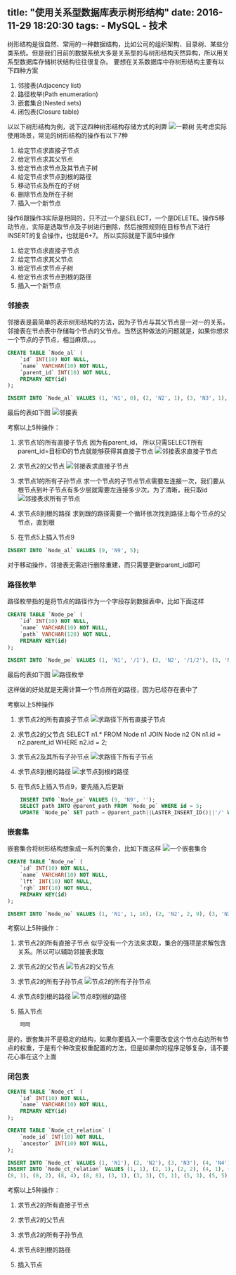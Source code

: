 title:  "使用关系型数据库表示树形结构"
date: 2016-11-29 18:20:30
tags:
    - MySQL
    - 技术
---

树形结构是很自然、常用的一种数据结构，比如公司的组织架构、目录树、某些分类系统。但是我们目前的数据系统大多是关系型的与树形结构天然异构，所以用关系型数据库存储树状结构往往很复杂。
要想在关系数据库中存树形结构主要有以下四种方案
1. 邻接表(Adjacency list)
2. 路径枚举(Path enumeration)
3. 嵌套集合(Nested sets)
4. 闭包表(Closure table)

以以下树形结构为例，说下这四种树形结构存储方式的利弊
![一颗树](/img/mysql_tree.jpg)
先考虑实际使用场景，常见的树形结构的操作有以下7种

1. 给定节点求直接子节点
2. 给定节点求其父节点
3. 给定节点求节点及其节点子树
4. 给定节点求节点到根的路径
5. 移动节点及所在的子树
6. 删除节点及所在子树
7. 插入一个新节点

操作6跟操作3实际是相同的，只不过一个是SELECT，一个是DELETE。操作5移动节点，实际是选取节点及子树进行删除，然后按照规则在目标节点下进行INSERT的复合操作，也就是6+7。
所以实际就是下面5中操作

1. 给定节点求直接子节点
2. 给定节点求其父节点
3. 给定节点求节点子树
4. 给定节点求节点到根的路径
5. 插入一个新节点


### 邻接表
邻接表是最简单的表示树形结构的方法，因为子节点与其父节点是一对一的关系，邻接表在节点表中存储每个节点的父节点。当然这种做法的问题就是，如果你想求一个节点的子节点，相当麻烦。。。

```sql
CREATE TABLE `Node_al` (
    `id` INT(10) NOT NULL,
    `name` VARCHAR(10) NOT NULL,
    `parent_id` INT(10) NOT NULL,
    PRIMARY KEY(id)
);

INSERT INTO `Node_al` VALUES (1, 'N1', 0), (2, 'N2', 1), (3, 'N3', 1), (4, 'N4', 2), (5, 'N5', 3), (6, 'N6', 3), (7, 'N7', 4), (8, 'N8', 4);
```

最后的表如下图
![邻接表](/img/aj_list_basic.jpg)


考察以上5种操作：

1. 求节点1的所有直接子节点
因为有parent_id， 所以只需SELECT所有parent_id=目标ID的节点就能够获得其直接子节点
![邻接表求直接子节点](/img/aj_direct_children.jpg)

2. 求节点2的父节点
![邻接表求直接子节点](/img/aj_direct_parent.jpg)

3. 求节点1的所有子孙节点
求一个节点的子节点节点需要左连接一次，我们要从根节点到叶子节点有多少层就需要左连接多少次。为了清晰，我只取id
![邻接表求所有子节点](/img/aj_sub_children.jpg)

4. 求节点8到根的路径
求到跟的路径需要一个循环依次找到路径上每个节点的父节点，直到根

5. 在节点5上插入节点9
```sql
INSERT INTO `Node_al` VALUES (9, 'N9', 5);
```

对于移动操作，邻接表无需进行删除重建，而只需要更新parent_id即可

### 路径枚举
路径枚举指的是将节点的路径作为一个字段存到数据表中，比如下面这样

```sql
CREATE TABLE `Node_pe` (
    `id` INT(10) NOT NULL,
    `name` VARCHAR(10) NOT NULL,
    `path` VARCHAR(128) NOT NULL,
    PRIMARY KEY(id)
);

INSERT INTO `Node_pe` VALUES (1, 'N1', '/1'), (2, 'N2', '/1/2'), (3, 'N3', '/1/3'), (4, 'N4', '/1/2/4'), (5, 'N5', '/1/2/5'), (6, 'N6', '/1/3/6'), (7, 'N7', '/1/3/7'), (8, 'N8', '/1/2/4/8');
```

最后的表如下图
![路径枚举](/img/pe_basic.jpg)

这样做的好处就是无需计算一个节点所在的路径，因为已经存在表中了

考察以上5种操作
1. 求节点2的所有直接子节点
![求路径下所有直接子节点 ](/img/pe_direct_children.jpg)

2. 求节点2的父节点
SELECT n1.* FROM Node n1 JOIN Node n2 ON n1.id = n2.parent_id WHERE n2.id = 2;

3. 求节点2及其所有子孙节点
![求路径下所有子节点 ](/img/pe_sub_children.jpg)

4. 求节点8到根的路径
![求节点到根的路径](/img/pe_path.jpg)

5. 在节点5上插入节点9，要先插入后更新
```sql
    INSERT INTO `Node_pe` VALUES (9, 'N9', '');
    SELECT path INTO @parent_path FROM `Node_pe` WHERE id = 5;
    UPDATE `Node_pe` SET path = @parent_path||LASTER_INSERT_ID()||'/' WHERE id = LAST_INSERT_ID();
```


### 嵌套集

嵌套集合将树形结构想象成一系列的集合，比如下面这样
![一个嵌套集合](/img/nest_set.jpg)
```sql
CREATE TABLE `Node_ne` (
    `id` INT(10) NOT NULL,
    `name` VARCHAR(10) NOT NULL,
    `lft` INT(10) NOT NULL,
    `rgh` INT(10) NOT NULL,
    PRIMARY KEY(id)
);

INSERT INTO `Node_ne` VALUES (1, 'N1', 1, 16), (2, 'N2', 2, 9), (3, 'N3', 10, 15), (4, 'N4', 3, 8), (5, 'N5', 11, 12), (6, 'N6', 13, 14), (7, 'N7', 4, 5), (8, 'N8', 6, 7);
```

考察以上5种操作：

1. 求节点2的所有直接子节点
似乎没有一个方法来求取，集合的强项是求解包含关系。所以可以辅助邻接表求取

2. 求节点2的父节点
![节点2的父节点](/img/ne_direct_parent.jpg)

3. 求节点2的所有子孙节点
![节点2的所有子孙节点](/img/ne_sub_children.jpg)

4. 求节点8到根的路径
![节点8到根的路径](/img/ne_path.jpg)

5. 插入节点
```sql
    呵呵
```
是的，嵌套集并不是稳定的结构，如果你要插入一个需要改变这个节点右边所有节点的权重，于是有个种改变权重配置的方法，但是如果你的程序足够复杂，请不要花心事在这个上面

### 闭包表

```sql
CREATE TABLE `Node_ct` (
    `id` INT(10) NOT NULL,
    `name` VARCHAR(10) NOT NULL,
    PRIMARY KEY(id)
);

CREATE TABLE `Node_ct_relation` (
    `node_id` INT(10) NOT NULL,
    `ancestor` INT(10) NOT NULL,
);

INSERT INTO `Node_ct` VALUES (1, 'N1'), (2, 'N2'), (3, 'N3'), (4, 'N4'), (5, 'N5'), (6, 'N6'), (7, 'N7'), (8, 'N8');
INSERT INTO `Node_ct_relation` VALUES (1, 1), (2, 1), (2, 2), (4, 1), (4, 2), (4, 4), (7, 1), (7, 2), (7, 4), (7, 7), \
(8, 1), (8, 2), (8, 4), (8, 8), (3, 1), (3, 3), (5, 1), (5, 3), (5, 5), (6, 1), (6, 3), (6, 6);
```

考察以上5种操作：

1. 求节点2的所有直接子节点

2. 求节点2的父节点

3. 求节点2的所有子孙节点

4. 求节点8到根的路径

5. 插入节点
